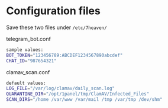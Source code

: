# Configuration files
Save these two files under ``` /etc/7heaven/ ```

telegram_bot.conf
```bash
sample values: 
BOT_TOKEN="123456789:ABCDEF1234567890abcdef"
CHAT_ID="987654321"
```

clamav_scan.conf
```bash
default values:
LOG_FILE="/var/log/clamav/daily_scan.log"
QUARANTINE_DIR="/opt/1panel/tmp/ClamAV/Infected_Files"
SCAN_DIRS="/home /var/www /var/mail /tmp /var/tmp /dev/shm"
```
